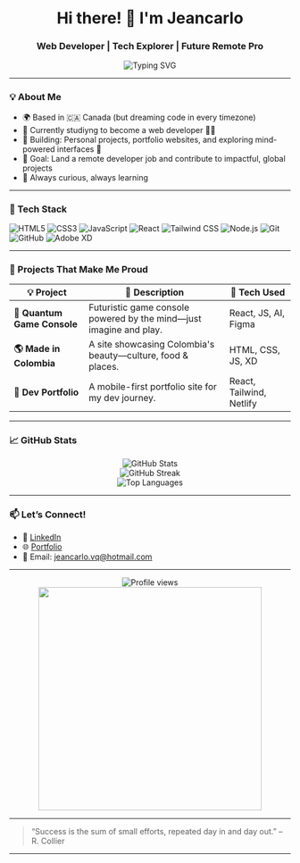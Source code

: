 <h1 align="center">Hi there! 👋 I'm Jeancarlo </h1>
<h3 align="center">Web Developer | Tech Explorer | Future Remote Pro</h3>

<p align="center">
  <img src="https://readme-typing-svg.demolab.com?font=Fira+Code&weight=600&size=22&pause=1000&color=00F7FF&center=true&vCenter=true&width=440&lines=Building+cool+web+projects...;Learning+every+day!;Let%E2%80%99s+connect+%F0%9F%91%8D" alt="Typing SVG" />
</p>

---

### 💡 About Me

- 🌍 Based in 🇨🇦 Canada (but dreaming code in every timezone)
- 🌱 Currently studiyng to become a web developer 👨‍💻
- 🔭 Building: Personal projects, portfolio websites, and exploring mind-powered interfaces 🤯
- 🎯 Goal: Land a remote developer job and contribute to impactful, global projects
- 🧠 Always curious, always learning

---

### 🧰 Tech Stack

![HTML5](https://img.shields.io/badge/-HTML5-E34F26?style=flat&logo=html5&logoColor=white)
![CSS3](https://img.shields.io/badge/-CSS3-1572B6?style=flat&logo=css3)
![JavaScript](https://img.shields.io/badge/-JavaScript-F7DF1E?style=flat&logo=javascript&logoColor=000)
![React](https://img.shields.io/badge/-React-61DAFB?style=flat&logo=react)
![Tailwind CSS](https://img.shields.io/badge/-Tailwind-38B2AC?style=flat&logo=tailwind-css)
![Node.js](https://img.shields.io/badge/-Node.js-339933?style=flat&logo=node.js)
![Git](https://img.shields.io/badge/-Git-F05032?style=flat&logo=git)
![GitHub](https://img.shields.io/badge/-GitHub-181717?style=flat&logo=github)
![Adobe XD](https://img.shields.io/badge/-AdobeXD-FF61F6?style=flat&logo=adobe-xd)

---

### 🧠 Projects That Make Me Proud

| 💡 Project | 🔎 Description | 🔧 Tech Used |
|-----------|----------------|--------------|
| **🧠 Quantum Game Console** | Futuristic game console powered by the mind—just imagine and play. | React, JS, AI, Figma |
| **🌎 Made in Colombia** | A site showcasing Colombia's beauty—culture, food & places. | HTML, CSS, JS, XD |
| **📱 Dev Portfolio** | A mobile-first portfolio site for my dev journey. | React, Tailwind, Netlify |

---

### 📈 GitHub Stats

<p align="center">
  <img src="https://github-readme-stats.vercel.app/api?username=jeanvq&show_icons=true&theme=radical" alt="GitHub Stats" />
  <br />
  <img src="https://github-readme-streak-stats.herokuapp.com/?user=jeanvq&theme=radical" alt="GitHub Streak" />
  <br />
  <img src="https://github-readme-stats.vercel.app/api/top-langs/?username=jeanvq&layout=compact&theme=radical" alt="Top Languages" />
</p>

---

### 📫 Let’s Connect!

- 💼 [LinkedIn](https://www.linkedin.com/in/jeancarlo-ricardo-392b4a365/)  
- 🌐 [Portfolio](https://your-portfolio-link.com)  
- 📧 Email: jeancarlo.vq@hotmail.com  

---

<p align="center">
  <img src="https://komarev.com/ghpvc/?username=jeanvq&label=Profile+Views&color=blueviolet&style=flat" alt="Profile views" />
  <br />
  <img src="https://media.giphy.com/media/qgQUggAC3Pfv687qPC/giphy.gif" width="400" />
</p>

---

> “Success is the sum of small efforts, repeated day in and day out.” – R. Collier

---

